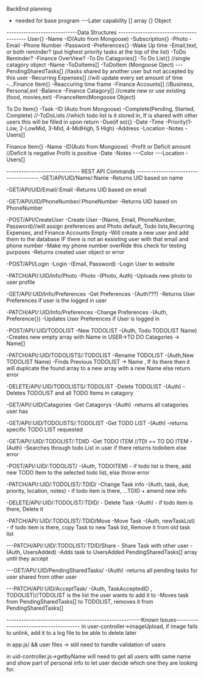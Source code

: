 BackEnd planning
- needed for base program
---Later capability
[] array
{} Object

-----------------------------Data Structures ----------------------------------------
User{}
    -Name
    -ID(Auto from Mongoose)
    -Subscription{}
    -Photo
    -Email
    -Phone Number
    -Password
    -Preferences{}
        -Wake Up time
        -Email,text, or both reminder? (put highest priority tasks at the top of the list)
        -ToDo Reminder?
        -Finance OverView?
    -To Do Catagories[]
        -To Do List{} //single catagory object
            -Name
            -ToDoItems[]
                -ToDoItem (Mongoose Oject)
    ---PendingSharedTasks[] //tasks shared by another user but not accepted by this user
    -Recurring Expenses[] //will update every set amount of time
        -...Finance Item{}
            -Reaccuring time frame
    -Finance Accounts[]  //Business, Personal,ext
        -Balance
        -Finance Catagory[] //create new or use existing (food, movies,ext)
            -FinanceItem(Mongoose Object)
            
To Do Item{}
    -Task
    -ID (Auto from Mongoose)
    -Complete(Pending, Started, Complete)
    //-ToDoLists //which todo list is it stored in, If is shared with other users this will be filled in upon return 
    -Due(if so){}
        -Date
        -Time
    -Priority(1-Low, 2-LowMid, 3-Mid, 4-MidHigh, 5 High)
    -Address
    -Location
    -Notes
    -Users[] 

Finance Item{}
    -Name
    -ID(Auto from Mongoose)
    -Profit or Deficit amount //Deficit is negative Profit is positive 
    -Date
    -Notes
    ---Color
    ---Location
    -Users[]

------------------------------ REST API Commands --------------------------------------
-GET/API/UID/Name/:Name
    -Returns UID based on name 

-GET/API/UID/Email/:Email
    -Returns UID based on email

-GET/API/UID/PhoneNumber/:PhoneNumber
    -Returns UID based on PhoneNumber

-POST/API/CreateUser -Create User
    -(Name, Email, PhoneNumber, Password)//will assign preferences and Photo default, Todo lists,Recurring Expenses, and Finance Accounts Empty
    -Will create a new user and add them to the database IF there is not an exsisting user with that email and phone number
    -Make my phone number overRide this check for testing purposes
    -Returns created user object or error

-POST/API/Login -Login
    -(Email, Password)
    -Login User to website

-PATCH/API/:UID/Info/Photo -Photo
    -(Photo, Auth)
    -Uploads new photo to user profile

-GET/API/:UID/Info/Preferences -Get Preferences
    -(Auth???) 
    -Returns User Preferences if user is the logged in user

-PATCH/API/:UID/Info/Preferences -Change Preferences 
    -(Auth, Preference{})
    -Updates User Preferences if User is logged in

-POST/API/:UID/TODOLIST -New TODOLIST 
    -(Auth, Todo TODOLIST Name)
    -Creates new empty array with Name in USER->TO DO Catagories -> Name[]

-PATCH/API/:UID/TODOLISTS/:TODOLIST -Rename TODOLIST
    -(Auth,New TODOLIST Name)
    -Finds Previous TODOLIST -> Name , If its there then it will duplicate the found array to a new array with a new Name else return error

-DELETE/API/:UID/TODOLISTS/:TODOLIST -Delete TODOLIST
    -(Auth)
    -Deletes TODOLIST and all TODO Items in catagory 

-GET/API/:UID/Catagories -Get Catagorys
    -(Auth)
    -returns all catagories user has

-GET/API/:UID/TODOLISTS/:TODOLIST -Get TODO LIST
    -(Auth)
    -returns specific TODO LIST requested

-GET/API/:UID/:TODOLIST/:TDIID -Get TODO ITEM //TDI == TO DO ITEM
    -(Auth)
    -Searches through todo List in user if there returns todoitem else error

-POST/API/:UID/:TODOLIST/
    -(Auth, TODOITEM)
    - if todo list is there, add new TODO Item to the selected todo list, else throw error

-PATCH/API/:UID/:TODOLIST/:TDID/ -Change Task info
    -(Auth, task, due, priority, location, notes)
    - if todo item is there, ...TDID +  amend new info
    
-DELETE/API/:UID/:TODOLIST/:TDID/ - Delete Task
    -(Auth)
    - if todo item is there, Delete it

-PATCH/API/:UID/:TODOLIST/:TDID/Move -Move Task
    -(Auth, newTaskList)
    - if todo item is there, copy Task to new Task list, Remove it from old task list

---PATCH/API/:UID/:TODOLIST/:TDID/Share - Share Task with other user
    -(Auth, UsersAdded)
    -Adds task to UsersAdded PendingSharedTasks[] array until they accept

---GET/API/:UID/PendingSharedTasks/
    -(Auth)
    -returns all pending tasks for user shared from other user

---PATCH/API/:UID/AcceptTask/
    -(Auth, TaskAcceptedID , TODOLIST)//TODOLIST is the list the user wants to add it to
    -Moves task from PendingSharedTasks[] to TODOLIST, removes it from PendingSharedTasks[]






-------------------------------------------------------Known Issues---------------------------------------
in user-controller->imageUpload, if image fails to unlink, add it to a log file to be able to delete later

in app.js/ && user files -> still need to handle validation of users

in uid-controller.js->getbyName will need to get all users with same name and show part of personal info to let user decide which one they are looking for.
